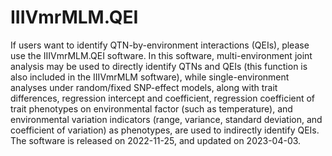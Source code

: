 # IIIVmrMLM.QEI

If users want to identify QTN-by-environment interactions (QEIs), please use the IIIVmrMLM.QEI software. In this software, multi-environment joint analysis may be used to directly identify QTNs and QEIs (this function is also included in the IIIVmrMLM software), while single-environment analyses under random/fixed SNP-effect models, along with trait differences, regression intercept and coefficient, regression coefficient of trait phenotypes on environmental factor (such as temperature), and environmental variation indicators (range, variance, standard deviation, and coefficient of variation) as phenotypes, are used to indirectly identify QEIs. The software is released on 2022-11-25, and updated on 2023-04-03.

